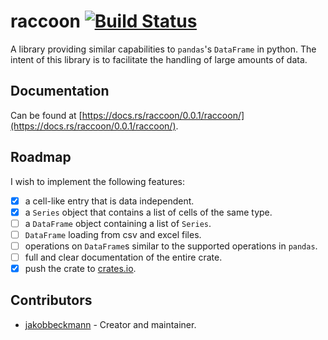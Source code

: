 # raccoon [![Build Status](https://travis-ci.com/jakobbeckmann/raccoon.svg?token=6RwG9cGf5RW9JwThwdpc&branch=master)](https://travis-ci.com/jakobbeckmann/raccoon)
A library providing similar capabilities to `pandas`'s `DataFrame` in python. The intent of this library is to facilitate the handling of large amounts of data.

## Documentation
Can be found at [https://docs.rs/raccoon/0.0.1/raccoon/](https://docs.rs/raccoon/0.0.1/raccoon/).

## Roadmap
I wish to implement the following features:

- [x] a cell-like entry that is data independent.
- [x] a `Series` object that contains a list of cells of the same type.
- [ ] a `DataFrame` object containing a list of `Series`.
- [ ] `DataFrame` loading from csv and excel files.
- [ ] operations on `DataFrame`s similar to the supported operations in `pandas`.
- [ ] full and clear documentation of the entire crate.
- [x] push the crate to [crates.io](https://crates.io/).

## Contributors
- [jakobbeckmann](https://github.com/jakobbeckmann) - Creator and maintainer.
